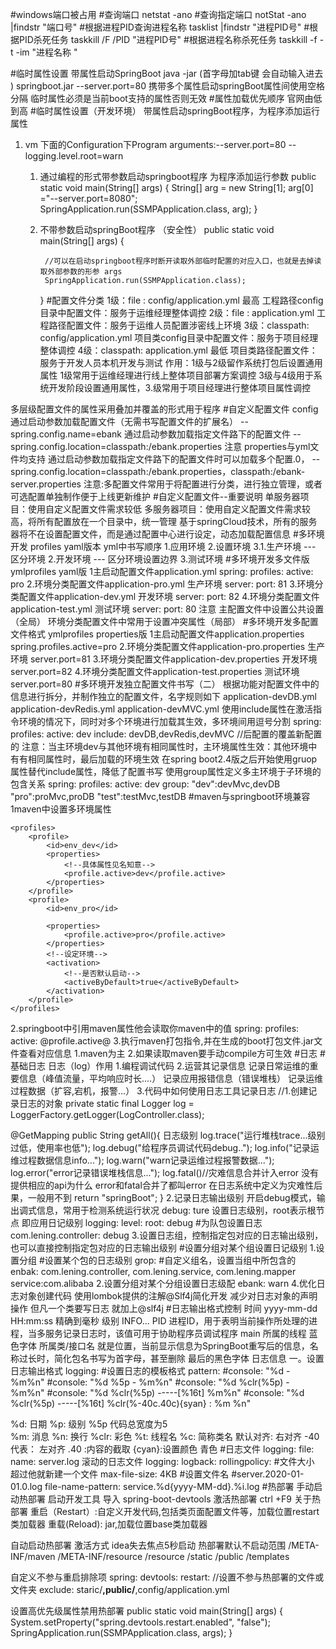 #windows端口被占用
#查询端口
netstat -ano
#查询指定端口
notStat -ano |findstr "端口号"
#根据进程PID查询进程名称
tasklist |findstr "进程PID号"
#根据PID杀死任务
taskkill /F /PID "进程PID号"
#根据进程名称杀死任务
taskkill -f -t -im "进程名称 "



#临时属性设置
带属性启动SpringBoot
java -jar (首字母加tab键 会自动输入进去 ) springboot.jar --server.port=80
携带多个属性启动springBoot属性间使用空格分隔
临时属性必须是当前boot支持的属性否则无效
#属性加载优先顺序
官网由低到高
#临时属性设置（开发环境）
带属性启动springBoot程序，为程序添加运行属性

1. vm 下面的Configuration下Program arguments:--server.port=80 --logging.level.root=warn
   1. 通过编程的形式带参数启动springboot程序 为程序添加运行参数
      public static void main(String[] args) {
               String[] arg = new String[1];
               arg[0] ="--server.port=8080";
      SpringApplication.run(SSMPApplication.class, arg);
   }
        
   2. 不带参数启动springBoot程序 （安全性）
      public static void main(String[] args) {

           //可以在启动springboot程序时断开读取外部临时配置的对应入口，也就是去掉读取外部参数的形参 args
           SpringApplication.run(SSMPApplication.class);
      }
#配置文件分类
   1级：file : config/application.yml 最高  工程路径config目录中配置文件：服务于运维经理整体调控
   2级：file : application.yml 工程路径配置文件：服务于运维人员配置涉密线上环境
   3级：classpath: config/application.yml 项目类config目录中配置文件：服务于项目经理整体调控
   4级：classpath: application.yml 最低 项目类路径配置文件：服务于开发人员本机开发与测试
   作用：1级与2级留作系统打包后设置通用属性 1级常用于运维经理进行线上整体项目部署方案调控
   3级与4级用于系统开发阶段设置通用属性，3.级常用于项目经理进行整体项目属性调控
   
多层级配置文件的属性采用叠加并覆盖的形式用于程序
#自定义配置文件 config
通过启动参数加载配置文件（无需书写配置文件的扩展名）
--spring.config.name=ebank
通过启动参数加载指定文件路下的配置文件
--spring.config.location=classpath:/ebank.properties
注意 properties与yml文件均支持
通过启动参数加载指定文件路下的配置文件时可以加载多个配置.0，
--spring.config.location=classpath:/ebank.properties，classpath:/ebank-server.properties
注意:多配置文件常用于将配置进行分类，进行独立管理，或者可选配置单独制作便于上线更新维护
#自定义配置文件--重要说明
单服务器项目：使用自定义配置文件需求较低
多服务器项目：使用自定义配置文件需求较高，将所有配置放在一个目录中，统一管理
基于springCloud技术，所有的服务器将不在设置配置文件，而是通过配置中心进行设定，动态加载配置信息
#多环境开发 profiles 
yaml版本
yml中书写顺序 
1.应用环境 2.设置环境 
3.1.生产环境
--- 区分环境
2.开发环境
--- 区分环境设置边界
3.测试环境
#多环境开发多文件版 ymlprofiles 
yaml版
1主启动配置文件application.yml
spring:
profiles:
active: pro
2.环境分类配置文件application-pro.yml 生产环境
server:
port: 81
3.环境分类配置文件application-dev.yml 开发环境
server:
port: 82
4.环境分类配置文件application-test.yml 测试环境
server:
port: 80
注意
主配置文件中设置公共设置（全局）
环境分类配置文件中常用于设置冲突属性（局部）
#多环境开发多配置文件格式  ymlprofiles
properties版
1主启动配置文件application.properties
spring.profiles.active=pro
2.环境分类配置文件application-pro.properties 生产环境
server.port=81
3.环境分类配置文件application-dev.properties 开发环境
server.port=82
4.环境分类配置文件application-test.properties 测试环境
server.port=80
#多环境开发独立配置文件书写（二）
根据功能对配置文件中的信息进行拆分，并制作独立的配置文件，名字规则如下
application-devDB.yml
application-devRedis.yml
application-devMVC.yml
使用include属性在激活指令环境的情况下，同时对多个环境进行加载其生效，多环境间用逗号分割
spring:
 profiles:
   active: dev
   include: devDB,devRedis,devMVC //后配置的覆盖新配置的
注意：当主环境dev与其他环境有相同属性时，主环境属性生效：其他环境中有有相同属性时，最后加载的环境生效
在spring boot2.4版之后开始使用gruop属性替代include属性，降低了配置书写
使用group属性定义多主环境于子环境的包含关系
spring:
    profiles:
    active: dev
    group:
        "dev":devMvc,devDB
        "pro":proMvc,proDB
        "test":testMvc,testDB
#maven与springboot环境兼容
1maven中设置多环境属性
 <!--设置多环境-->
    <profiles>
        <profile>
            <id>env_dev</id>
            <properties>
                <!--具体属性见名知意-->
                <profile.active>dev</profile.active>
            </properties>
        </profile>
        <profile>
            <id>env_pro</id>

            <properties>
                <profile.active>pro</profile.active>
            </properties>
            <!--设定环境-->
            <activation>
                <!--是否默认启动-->
                <activeByDefault>true</activeByDefault>
            </activation>
        </profile>
    </profiles>
2.springboot中引用maven属性他会读取你maven中的值
spring:
    profiles:
        active: @profile.active@
3.执行maven打包指令,并在生成的boot打包文件.jar文件查看对应信息
1.maven为主
2.如果读取maven要手动compile方可生效
#日志
#基础日志
日志（log）作用 
1.编程调试代码 
2.运营其记录信息
    记录日常运维的重要信息（峰值流量，平均响应时长....）
    记录应用报错信息（错误堆栈）
    记录运维过程数据（扩容,宕机，报警...）
3.代码中如何使用日志工具记录日志
//1.创建记录日志的对象
private static final Logger log = LoggerFactory.getLogger(LogController.class);

@GetMapping
    public String getAll(){
        日志级别
        log.trace("运行堆栈trace...级别过低，使用率也低");
        log.debug("给程序员调试代码debug..");
        log.info("记录运维过程数据信息info...");
        log.warn("warn记录运维过程报警数据...");
        log.error("error记录错误堆栈信息...");
log.fatal()//灾难信息合并计入error 没有提供相应的api为什么  error和fatal合并了都叫error  在日志系统中定义为灾难性后果，一般用不到
return "springBoot";
}
    2.记录日志输出级别
    开启debug模式，输出调式信息，常用于检测系统运行状况
    debug: ture
    设置日志级别，root表示根节点 即应用日记级别
    logging:
        level:
            root: debug
            #为队包设置日志
            com.lening.controller: debug
3.设置日志组，控制指定包对应的日志输出级别，也可以直接控制指定包对应的日志输出级别
            #设置分组对某个组设置日记级别
             1.设置分组
        #设置某个包的日志级别
        grop:
            #自定义组名，设置当组中所包含的
            enbak:  com.lening.controller, com.lening.service, com.lening.mapper
            service:com.alibaba
            2.设置分组对某个分组设置日志级配
            ebank: warn
4.优化日志对象创建代码
使用lombok提供的注解@Slf4j简化开发 减少对日志对象的声明操作
但凡一个类要写日志 就加上@slf4j
#日志输出格式控制
时间 yyyy-mm-dd HH:mm:ss  精确到毫秒
级别 INFO...
PID 进程ID，用于表明当前操作所处理的进程，当多服务记录日志时，该值可用于协助程序员调试程序
main 所属的线程
蓝色字体 所属类/接口名 就是位置，当前显示信息为SpringBoot重写后的信息，名称过长时，简化包名书写为首字母，甚至删除
最后的黑色字体 日志信息
一。设置日志输出格式
logging:
    #设置日志的模板格式
    pattern:
        #console: "%d - %m%n"
        #console: "%d %5p - %m%n"
        #console: "%d %clr(%5p) - %m%n"
        #console: "%d %clr(%5p) -----[%16t] %m%n"
        #console: "%d %clr(%5p) -----[%16t] %clr(%-40c.40c){syan} :  %m %n"

%d: 日期
%p: 级别 %5p 代码总宽度为5  
%m: 消息
%n: 换行
%clr: 彩色
%t: 线程名
%c: 简称类名
默认对齐: 右对齐
-40 代表： 左对齐
.40 :内容的截取
{cyan}:设置颜色 青色
#日志文件
logging:
    file:
        name: server.log 
滚动的日志文件
logging:
logback:
rollingpolicy:
  #文件大小 超过他就新建一个文件
max-file-size: 4KB
   #设置文件名
   #server.2020-01-01.0.log
file-name-pattern: service.%d{yyyy-MM-dd}.%i.log
#热部署 
手动启动热部署
启动开发工具
导入 spring-boot-devtools
激活热部署 ctrl +F9
关于热部署
重启（Restart）:自定义开发代码,包括类页面配置文件等，加载位置restart类加载器
重载(Reload): jar,加载位置base类加载器

自动启动热部署
激活方式 idea失去焦点5秒启动
热部署默认不启动范围
/META-INF/maven
/META-INF/resource
/resource
/static
/public
/templates


自定义不参与重启排除项
spring:
devtools:
restart:
 //设置不参与热部署的文件或文件夹
exclude: staric/**,public/**,config/application.yml

设置高优先级属性禁用热部署
public static void main(String[] args) {
System.setProperty("spring.devtools.restart.enabled", "false");
 SpringApplication.run(SSMPApplication.class, args);
}